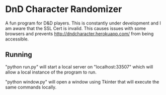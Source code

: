 DnD Character Randomizer
============
A fun program for D&D players. This is constantly under development and I am aware that the SSL Cert is invalid. This causes issues with some browsers and prevents http://dndcharacter.herokuapp.com/ from being accessible.

Running
------------
"python run.py" will start a local server on "localhost:33507" which will allow a local instance of the program to run.

"python window.py" will open a window using Tkinter that will execute the same commands locally.

